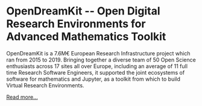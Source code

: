 # OpenDreamKit -- Open Digital Research Environments for Advanced Mathematics Toolkit

OpenDreamKit is a 7.6M€ European Research Infrastructure project which
ran from 2015 to 2019. Bringing together a diverse team of 50 Open
Science enthusiasts across 17 sites all over Europe, including an
average of 11 full time Research Software Engineers, it supported the
joint ecosystems of software for mathematics and Jupyter, as a toolkit
from which to build Virtual Research Environments.

[Read more...](about)
